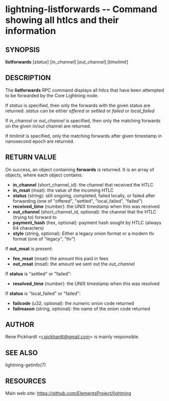 lightning-listforwards -- Command showing all htlcs and their information
=========================================================================

SYNOPSIS
--------

**listforwards** [*status*] [*in_channel*] [*out_channel*] [*timelimit*]

DESCRIPTION
-----------

The **listforwards** RPC command displays all htlcs that have been
attempted to be forwarded by the Core Lightning node.

If *status* is specified, then only the forwards with the given status are returned.
*status* can be either *offered* or *settled* or *failed* or *local_failed*

If *in_channel* or *out_channel* is specified, then only the matching forwards
on the given in/out channel are returned.

If *timlimit* is specified, only the matching forwards after
given timestamp in nanosecond epoch are returned.

RETURN VALUE
------------

[comment]: # (GENERATE-FROM-SCHEMA-START)
On success, an object containing **forwards** is returned.  It is an array of objects, where each object contains:

- **in\_channel** (short_channel_id): the channel that received the HTLC
- **in\_msat** (msat): the value of the incoming HTLC
- **status** (string): still ongoing, completed, failed locally, or failed after forwarding (one of "offered", "settled", "local_failed", "failed")
- **received\_time** (number): the UNIX timestamp when this was received
- **out\_channel** (short_channel_id, optional): the channel that the HTLC (trying to) forward to
- **payment\_hash** (hex, optional): payment hash sought by HTLC (always 64 characters)
- **style** (string, optional): Either a legacy onion format or a modern tlv format (one of "legacy", "tlv")

If **out\_msat** is present:

  - **fee\_msat** (msat): the amount this paid in fees
  - **out\_msat** (msat): the amount we sent out the *out_channel*

If **status** is "settled" or "failed":

  - **resolved\_time** (number): the UNIX timestamp when this was resolved

If **status** is "local_failed" or "failed":

  - **failcode** (u32, optional): the numeric onion code returned
  - **failreason** (string, optional): the name of the onion code returned

[comment]: # (GENERATE-FROM-SCHEMA-END)

AUTHOR
------

Rene Pickhardt <<r.pickhardt@gmail.com>> is mainly responsible.

SEE ALSO
--------

lightning-getinfo(7)

RESOURCES
---------

Main web site: <https://github.com/ElementsProject/lightning>

[comment]: # ( SHA256STAMP:e3c26f73040deb441a572d848eda3d6da924c490e5b9ac55c5d87432f4144646)
